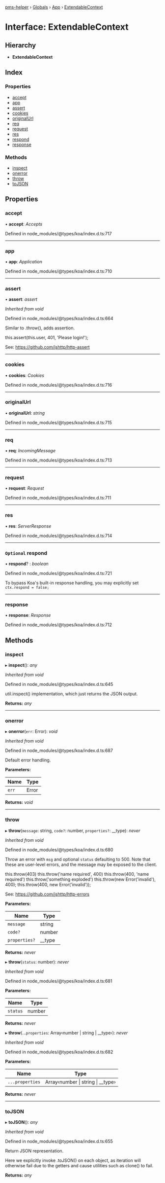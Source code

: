 [pms-helper](../README.md) › [Globals](../globals.md) › [App](../classes/app.md) › [ExtendableContext](app.extendablecontext.md)

# Interface: ExtendableContext

## Hierarchy

* **ExtendableContext**

## Index

### Properties

* [accept](app.extendablecontext.md#accept)
* [app](app.extendablecontext.md#app)
* [assert](app.extendablecontext.md#assert)
* [cookies](app.extendablecontext.md#cookies)
* [originalUrl](app.extendablecontext.md#originalurl)
* [req](app.extendablecontext.md#req)
* [request](app.extendablecontext.md#request)
* [res](app.extendablecontext.md#res)
* [respond](app.extendablecontext.md#optional-respond)
* [response](app.extendablecontext.md#response)

### Methods

* [inspect](app.extendablecontext.md#inspect)
* [onerror](app.extendablecontext.md#onerror)
* [throw](app.extendablecontext.md#throw)
* [toJSON](app.extendablecontext.md#tojson)

## Properties

###  accept

• **accept**: *Accepts*

Defined in node_modules/@types/koa/index.d.ts:717

___

###  app

• **app**: *Application*

Defined in node_modules/@types/koa/index.d.ts:710

___

###  assert

• **assert**: *assert*

*Inherited from void*

Defined in node_modules/@types/koa/index.d.ts:664

Similar to .throw(), adds assertion.

   this.assert(this.user, 401, 'Please login!');

See: https://github.com/jshttp/http-assert

___

###  cookies

• **cookies**: *Cookies*

Defined in node_modules/@types/koa/index.d.ts:716

___

###  originalUrl

• **originalUrl**: *string*

Defined in node_modules/@types/koa/index.d.ts:715

___

###  req

• **req**: *IncomingMessage*

Defined in node_modules/@types/koa/index.d.ts:713

___

###  request

• **request**: *Request*

Defined in node_modules/@types/koa/index.d.ts:711

___

###  res

• **res**: *ServerResponse*

Defined in node_modules/@types/koa/index.d.ts:714

___

### `Optional` respond

• **respond**? : *boolean*

Defined in node_modules/@types/koa/index.d.ts:721

To bypass Koa's built-in response handling, you may explicitly set `ctx.respond = false;`

___

###  response

• **response**: *Response*

Defined in node_modules/@types/koa/index.d.ts:712

## Methods

###  inspect

▸ **inspect**(): *any*

*Inherited from void*

Defined in node_modules/@types/koa/index.d.ts:645

util.inspect() implementation, which
just returns the JSON output.

**Returns:** *any*

___

###  onerror

▸ **onerror**(`err`: Error): *void*

*Inherited from void*

Defined in node_modules/@types/koa/index.d.ts:687

Default error handling.

**Parameters:**

Name | Type |
------ | ------ |
`err` | Error |

**Returns:** *void*

___

###  throw

▸ **throw**(`message`: string, `code?`: number, `properties?`: __type): *never*

*Inherited from void*

Defined in node_modules/@types/koa/index.d.ts:680

Throw an error with `msg` and optional `status`
defaulting to 500. Note that these are user-level
errors, and the message may be exposed to the client.

   this.throw(403)
   this.throw('name required', 400)
   this.throw(400, 'name required')
   this.throw('something exploded')
   this.throw(new Error('invalid'), 400);
   this.throw(400, new Error('invalid'));

See: https://github.com/jshttp/http-errors

**Parameters:**

Name | Type |
------ | ------ |
`message` | string |
`code?` | number |
`properties?` | __type |

**Returns:** *never*

▸ **throw**(`status`: number): *never*

*Inherited from void*

Defined in node_modules/@types/koa/index.d.ts:681

**Parameters:**

Name | Type |
------ | ------ |
`status` | number |

**Returns:** *never*

▸ **throw**(...`properties`: Array‹number | string | __type›): *never*

*Inherited from void*

Defined in node_modules/@types/koa/index.d.ts:682

**Parameters:**

Name | Type |
------ | ------ |
`...properties` | Array‹number &#124; string &#124; __type› |

**Returns:** *never*

___

###  toJSON

▸ **toJSON**(): *any*

*Inherited from void*

Defined in node_modules/@types/koa/index.d.ts:655

Return JSON representation.

Here we explicitly invoke .toJSON() on each
object, as iteration will otherwise fail due
to the getters and cause utilities such as
clone() to fail.

**Returns:** *any*
